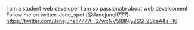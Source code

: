 I am a student web developer
I am so passionate about web development
Follow me on twitter:
Jane_spot (@Janejunell777): https://twitter.com/Janejunell777?t=S7wcNV5I8lNjyZSSF2ScaA&s=16
